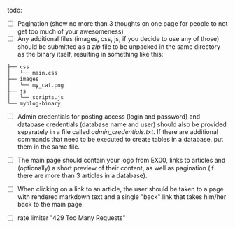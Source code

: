  todo:
 - [ ] Pagination (show no more than 3 thoughts on one page for people to not get too much of your awesomeness)
 - [ ] Any additional files (images, css, js, if you decide to use any of those) should be submitted as a *zip* file to be unpacked in the same directory as the binary itself, resulting in something like this:
 ```
├── css
│   └── main.css
├── images
│   └── my_cat.png
├── js
│   └── scripts.js
└── myblog-binary
```
- [ ] Admin credentials for posting access (login and password) and database credentials (database name and user) should also be provided separately in a file called *admin_credentials.txt*. If there are additional commands that need to be executed to create tables in a database, put them in the same file.

- [ ] The main page should contain your logo from EX00, links to articles and (optionally) a short preview of their content, as well as pagination (if there are more than 3 articles in a database).

- [ ] When clicking on a link to an article, the user should be taken to a page with rendered markdown text and a single "back" link that takes him/her back to the main page.

- [ ] rate limiter "429 Too Many Requests"
